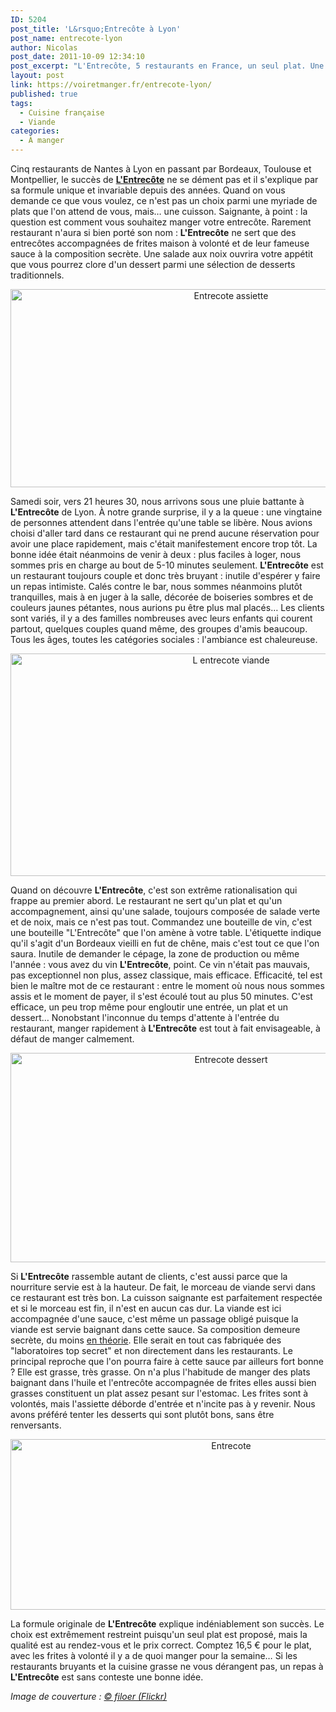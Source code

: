 ```yaml
---
ID: 5204
post_title: 'L&rsquo;Entrecôte à Lyon'
post_name: entrecote-lyon
author: Nicolas
post_date: 2011-10-09 12:34:10
post_excerpt: "L'Entrecôte, 5 restaurants en France, un seul plat. Une idée originale, la qualité est au rendez-vous et le prix assez modeste. On comprend aisément la recette du succès…"
layout: post
link: https://voiretmanger.fr/entrecote-lyon/
published: true
tags:
  - Cuisine française
  - Viande
categories:
  - À manger
---
```

<p>Cinq restaurants de Nantes à Lyon en passant par Bordeaux, Toulouse et Montpellier, le succès de <strong><a href="http://www.entrecote.fr/">L'Entrecôte</a></strong> ne se dément pas et il s'explique par sa formule unique et invariable depuis des années. Quand on vous demande ce que vous voulez, ce n'est pas un choix parmi une myriade de plats que l'on attend de vous, mais… une cuisson. Saignante, à point : la question est comment vous souhaitez manger votre entrecôte. Rarement restaurant n'aura si bien porté son nom : <strong>L'Entrecôte</strong> ne sert que des entrecôtes accompagnées de frites maison à volonté et de leur fameuse sauce à la composition secrète. Une salade aux noix ouvrira votre appétit que vous pourrez clore d'un dessert parmi une sélection de desserts traditionnels.</p>

<div style="text-align: center;"><img class="aligncenter" style="border-style: initial; border-color: initial; border-width: 0px;" src="https://voiretmanger.fr/wp-content/uploads/2011/10/entrecote-assiette.jpg" alt="Entrecote assiette" width="690" height="317" border="0" /></div>
<p>Samedi soir, vers 21 heures 30, nous arrivons sous une pluie battante à <strong>L'Entrecôte</strong> de Lyon. À notre grande surprise, il y a la queue : une vingtaine de personnes attendent dans l'entrée qu'une table se libère. Nous avions choisi d'aller tard dans ce restaurant qui ne prend aucune réservation pour avoir une place rapidement, mais c'était manifestement encore trop tôt. La bonne idée était néanmoins de venir à deux : plus faciles à loger, nous sommes pris en charge au bout de 5-10 minutes seulement. <strong>L'Entrecôte</strong> est un restaurant toujours couple et donc très bruyant : inutile d'espérer y faire un repas intimiste. Calés contre le bar, nous sommes néanmoins plutôt tranquilles, mais à en juger à la salle, décorée de boiseries sombres et de couleurs jaunes pétantes, nous aurions pu être plus mal placés… Les clients sont variés, il y a des familles nombreuses avec leurs enfants qui courent partout, quelques couples quand même, des groupes d'amis beaucoup. Tous les âges, toutes les catégories sociales : l'ambiance est chaleureuse.</p>

<div style="text-align: center;"><img class="aligncenter" style="border-style: initial; border-color: initial; border-width: 0px;" src="https://voiretmanger.fr/wp-content/uploads/2011/10/l-entrecote-viande.jpg" alt="L entrecote viande" width="690" height="356" border="0" /></div>
<p>Quand on découvre <strong>L'Entrecôte</strong>, c'est son extrême rationalisation qui frappe au premier abord. Le restaurant ne sert qu'un plat et qu'un accompagnement, ainsi qu'une salade, toujours composée de salade verte et de noix, mais ce n'est pas tout. Commandez une bouteille de vin, c'est une bouteille "L'Entrecôte" que l'on amène à votre table. L'étiquette indique qu'il s'agit d'un Bordeaux vieilli en fut de chêne, mais c'est tout ce que l'on saura. Inutile de demander le cépage, la zone de production ou même l'année : vous avez du vin <strong>L'Entrecôte</strong>, point. Ce vin n'était pas mauvais, pas exceptionnel non plus, assez classique, mais efficace. Efficacité, tel est bien le maître mot de ce restaurant : entre le moment où nous nous sommes assis et le moment de payer, il s'est écoulé tout au plus 50 minutes. C'est efficace, un peu trop même pour engloutir une entrée, un plat et un dessert… Nonobstant l'inconnue du temps d'attente à l'entrée du restaurant, manger rapidement à <strong>L'Entrecôte</strong> est tout à fait envisageable, à défaut de manger calmement.</p>

<div style="text-align: center;"><img class="aligncenter" style="border-style: initial; border-color: initial; border-width: 0px;" src="https://voiretmanger.fr/wp-content/uploads/2011/10/entrecote-dessert.jpg" alt="Entrecote dessert" width="690" height="335" border="0" /></div>
<p>Si <strong>L'Entrecôte</strong> rassemble autant de clients, c'est aussi parce que la nourriture servie est à la hauteur. De fait, le morceau de viande servi dans ce restaurant est très bon. La cuisson saignante est parfaitement respectée et si le morceau est fin, il n'est en aucun cas dur. La viande est ici accompagnée d'une sauce, c'est même un passage obligé puisque la viande est servie baignant dans cette sauce. Sa composition demeure secrète, du moins <a href="http://www.lemonde.fr/aujourd-hui/article/2007/06/20/le-secret-de-l-entrecote-enfin-devoile_925998_3238.html">en théorie</a>. Elle serait en tout cas fabriquée des "laboratoires top secret" et non directement dans les restaurants. Le principal reproche que l'on pourra faire à cette sauce par ailleurs fort bonne ? Elle est grasse, très grasse. On n'a plus l'habitude de manger des plats baignant dans l'huile et l'entrecôte accompagnée de frites elles aussi bien grasses constituent un plat assez pesant sur l'estomac. Les frites sont à volontés, mais l'assiette déborde d'entrée et n'incite pas à y revenir. Nous avons préféré tenter les desserts qui sont plutôt bons, sans être renversants.</p>

<div style="text-align: center;"><img class="aligncenter" style="border-style: initial; border-color: initial; border-width: 0px;" src="https://voiretmanger.fr/wp-content/uploads/2011/10/entrecote.jpg" alt="Entrecote" width="690" height="273" border="0" /></div>
<p>La formule originale de <strong>L'Entrecôte</strong> explique indéniablement son succès. Le choix est extrêmement restreint puisqu'un seul plat est proposé, mais la qualité est au rendez-vous et le prix correct. Comptez 16,5 € pour le plat, avec les frites à volonté il y a de quoi manger pour la semaine… Si les restaurants bruyants et la cuisine grasse ne vous dérangent pas, un repas à <strong>L'Entrecôte</strong> est sans conteste une bonne idée.</p>
<em>Image de couverture : <a href="http://www.flickr.com/photos/filoer/4963299033/">© filoer (Flickr)</a></em>